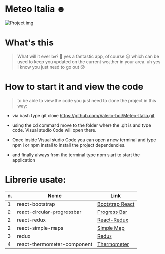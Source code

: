 # Meteo Italia ☻

![Project img](https://github.com/Valerio-boi/Meteo-italia/blob/main/Meteo.png)

<h1>What's this</h1>

> What will it ever be? :open_hands:
> yes a fantastic app, of course :unamused:
> which can be used to keep you updated on the current weather in your area.
> uh yes I know you just need to go out :worried:

<h1>
How to start it and view the code
</h1>

> to be able to view the code you just need to clone the project in this way:

- via bash type git clone https://github.com/Valerio-boi/Meteo-Italia.git

- using the cd command move to the folder where the .git is and type code.
Visual studio Code will open there.

- Once inside Visual studio Code you can open a new terminal and type npm i or npm install to install the project dependencies.

- and finally always from the terminal type npm start to start the application


# Librerie usate: 
| n. | Nome | Link | 
| ---| ---  | ---  |
| 1  | react-bootstrap |[Bootstrap React](https://react-bootstrap.github.io/getting-started/introduction) | 
| 2  | react-circular-progressbar |[Progress Bar](https://www.npmjs.com/package/react-circular-progressbar)| 
| 2  | react-redux |[React-Redux](https://react-redux.js.org/)| 
| 2  | react-simple-maps |[Simple Map](https://www.react-simple-maps.io/)| 
| 3  | redux |[Redux](https://react-redux.js.org/)| 
| 4  | react-thermometer-component|[Thermometer](https://www.npmjs.com/package/react-thermometer-component)|

